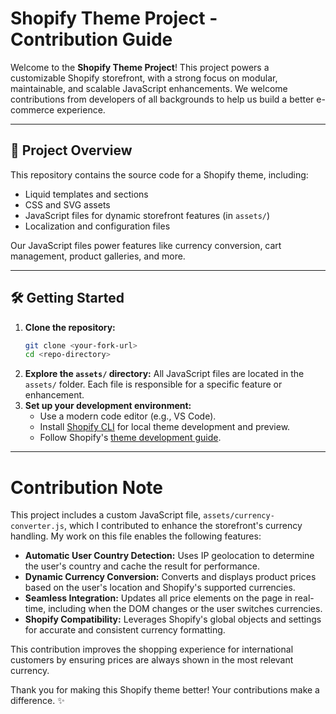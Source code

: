 # Shopify Theme Project - Contribution Guide

Welcome to the **Shopify Theme Project**! This project powers a customizable Shopify storefront, with a strong focus on modular, maintainable, and scalable JavaScript enhancements. We welcome contributions from developers of all backgrounds to help us build a better e-commerce experience.

---

## 🚀 Project Overview

This repository contains the source code for a Shopify theme, including:

- Liquid templates and sections
- CSS and SVG assets
- JavaScript files for dynamic storefront features (in `assets/`)
- Localization and configuration files

Our JavaScript files power features like currency conversion, cart management, product galleries, and more.

---

## 🛠️ Getting Started

1. **Clone the repository:**
   ```bash
   git clone <your-fork-url>
   cd <repo-directory>
   ```
2. **Explore the `assets/` directory:**
   All JavaScript files are located in the `assets/` folder. Each file is responsible for a specific feature or enhancement.
3. **Set up your development environment:**
   - Use a modern code editor (e.g., VS Code).
   - Install [Shopify CLI](https://shopify.dev/docs/themes/tools/cli) for local theme development and preview.
   - Follow Shopify's [theme development guide](https://shopify.dev/docs/themes/getting-started/).

---

# Contribution Note

This project includes a custom JavaScript file, `assets/currency-converter.js`, which I contributed to enhance the storefront's currency handling. My work on this file enables the following features:

- **Automatic User Country Detection:** Uses IP geolocation to determine the user's country and cache the result for performance.
- **Dynamic Currency Conversion:** Converts and displays product prices based on the user's location and Shopify's supported currencies.
- **Seamless Integration:** Updates all price elements on the page in real-time, including when the DOM changes or the user switches currencies.
- **Shopify Compatibility:** Leverages Shopify's global objects and settings for accurate and consistent currency formatting.

This contribution improves the shopping experience for international customers by ensuring prices are always shown in the most relevant currency.

Thank you for making this Shopify theme better! Your contributions make a difference. ✨
